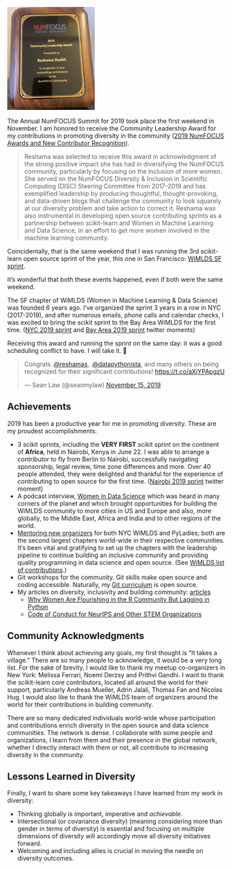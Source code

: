  
<p>
<img src="../assets/images/numfocus_award.jpg" width="40%" height="40%" />
</p>


The Annual NumFOCUS Summit for 2019 took place the first weekend in November.  I am honored to receive the Community Leadership Award for my contributions in promoting diversity in the community ([2019 NumFOCUS Awards and New Contributor Recognition](https://numfocus.org/blog/2019-numfocus-awards)).  

>Reshama was selected to receive this award in acknowledgment of the strong positive impact she has had in diversifying the NumFOCUS community, particularly by focusing on the inclusion of more women. She served on the NumFOCUS Diversity & Inclusion in Scientific Computing (DISC) Steering Committee from 2017-2019 and has exemplified leadership by producing thoughtful, thought-provoking, and data-driven blogs that challenge the community to look squarely at our diversity problem and take action to correct it. Reshama was also instrumental in developing open source contributing sprints as a partnership between scikit-learn and Women in Machine Learning and Data Science, in an effort to get more women involved in the machine learning community.

Coincidentally, that is the same weekend that I was running the 3rd scikit-learn open source sprint of the year, this one in San Francisco:  [WiMLDS SF sprint](https://tinyurl.com/sf2019-sprint).

It’s wonderful that both these events happened, even if both were the same weekend.  

The SF chapter of WiMLDS (Women in Machine Learning & Data Science) was founded 6 years ago.  I’ve organized the sprint 3 years in a row in NYC (2017-2019), and after numerous emails, phone calls and calendar checks, I was excited to bring the scikit sprint to the Bay Area WiMLDS for the first time.  ([NYC 2019 sprint](https://twitter.com/i/moments/1168528872553570304) and [Bay Area 2019 sprint](https://twitter.com/i/moments/1196432895549857794) twitter moments)

Receiving this award and running the sprint on the same day:  it was a good scheduling conflict to have.  I will take it. 🙂 

<p>
<blockquote class="twitter-tweet"><p lang="en" dir="ltr">Congrats .<a href="https://twitter.com/reshamas?ref_src=twsrc%5Etfw">@reshamas</a>, .<a href="https://twitter.com/datapythonista?ref_src=twsrc%5Etfw">@datapythonista</a>, and many others on being recognized for their significant contributions! <a href="https://t.co/aXjYPApgzU">https://t.co/aXjYPApgzU</a></p>&mdash; Sean Law (@seanmylaw) <a href="https://twitter.com/seanmylaw/status/1195444472391307264?ref_src=twsrc%5Etfw">November 15, 2019</a></blockquote> <script async src="https://platform.twitter.com/widgets.js" charset="utf-8"></script>
</p>

## Achievements

2019 has been a productive year for me in promoting diversity.  These are my proudest accomplishments:
- 3 scikit sprints, including the **VERY FIRST** scikit sprint on the continent of **Africa**, held in Nairobi, Kenya in June 22.   I was able to arrange a contributor to fly from Berlin to Nairobi, successfully navigating sponsorship, legal review, time zone differences and more.  Over 40 people attended, they were delighted and thankful for the experience of contributing to open source for the first time.  ([Nairobi 2019 sprint](https://twitter.com/i/moments/1142418211914309632) twitter moment)
- A podcast interview, [Women in Data Science](https://www.r-bloggers.com/reshama-shaikh-discusses-women-in-machine-learning-and-data-science/) which was heard in many corners of the planet and which brought opportunities for building the WiMLDS community to more cities in US and Europe and also, more globally, to the Middle East, Africa and India and to other regions of the world.  
- [Mentoring new organizers](https://reshamas.github.io/rethinking-mentoring-in-data-science/) for both NYC WiMLDS and PyLadies; both are the second largest chapters world-wide in their respective communities.  It’s been vital and gratifying to set up the chapters with the leadership pipeline to continue building an inclusive community and providing quality programming in data science and open source.  (See [WiMLDS list of contributions](https://reshamas.github.io/about/wimlds_volunteer/).)
- Git workshops for the community.  Git skills make open source and coding accessible. Naturally, my [Git curriculum](https://github.com/reshamas/git-intro-workshop) is open source. 
- My articles on diversity, inclusivity and building community:  [articles](https://reshamas.github.io)
    - [Why Women Are Flourishing in the R Community But Lagging in Python](https://reshamas.github.io/why-women-are-flourishing-in-r-community-but-lagging-in-python/)
    - [Code of Conduct for NeurIPS and Other STEM Organizations](https://reshamas.github.io/code-of-conduct-for-nips-and-other-stem-associations/)
 

## Community Acknowledgments

Whenever I think about achieving any goals, my first thought is “It takes a village.”   There are so many people to acknowledge, it would be a very long list.  For the sake of brevity, I would like to thank my meetup co-organizers in New York:  Melissa Ferrari, Noemi Derzsy and Prithvi Gandhi.  I want to thank the scikit-learn core contributors, located all around the world for their support, particularly Andreas Mueller, Adrin Jalali, Thomas Fan and Nicolas Hug.  I would also like to thank the WiMLDS team of organizers around the world for their contributions in building community.  

There are so many dedicated individuals world-wide whose participation and contributions enrich diversity in the open source and data science communities.  The network is dense. I collaborate with some people and organizations, I learn from them and their presence in the global network, whether I directly interact with them or not, all contribute to increasing diversity in the community.  

## Lessons Learned in Diversity

Finally, I want to share some key takeaways I have learned from my work in diversity:  
- Thinking globally is important, imperative and *achievable*.
- Intersectional (or covariance diversity) (meaning considering more than gender in terms of diversity) is essential and focusing on multiple dimensions of diversity will accordingly move all diversity initiatives forward.
- Welcoming and including allies is crucial in moving the needle on diversity outcomes.
